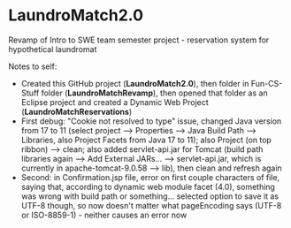 # LaundroMatch2.0
Revamp of Intro to SWE team semester project - reservation system for hypothetical laundromat

Notes to self: 
- Created this GitHub project (**LaundroMatch2.0**), then folder in Fun-CS-Stuff folder (**LaundroMatchRevamp**), then opened that folder as an Eclipse project and created a Dynamic Web Project (**LaundroMatchReservations**)
- First debug: "Cookie not resolved to type" issue, changed Java version from 17 to 11 (select project --> Properties --> Java Build Path --> Libraries, also Project Facets from Java 17 to 11); also Project (on top ribbon) --> clean; also added servlet-api.jar for Tomcat (build path libraries again --> Add External JARs... --> servlet-api.jar, which is currently in apache-tomcat-9.0.58 --> lib), then clean and refresh again
- Second: in Confirmation.jsp file, error on first couple characters of file, saying that, according to dynamic web module facet (4.0), something was wrong with build path or something... selected option to save it as UTF-8 though, so now doesn't matter what pageEncoding says (UTF-8 or ISO-8859-1) - neither causes an error now
